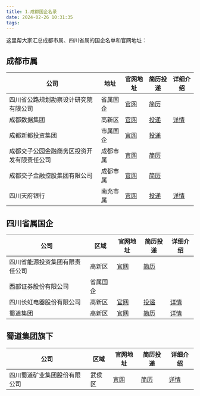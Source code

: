 ```yaml
---
title: 1.成都国企名录
date: 2024-02-26 10:31:35
tags:
---
```

这里帮大家汇总成都市属、四川省属的国企名单和官网地址：

## 成都市属

| 公司               | 地址   | 官网地址  | 简历投递  | 详细介绍 |
|-----|------|--------|-------|------|
| 四川省公路规划勘察设计研究院有限公司 | 省属国企 | [官网](https://www.schdri.com/) | [简历](https://www.schdri.com/go.htm?k=ren_li_zi_yuan&url=gong_si_gai_kuang/ren_li_zi_yuan) | []() |
| 成都数据集团 | 高新区 | [官网](https://www.cdbdata.cn/about_new.thtml?t=1209) | [投递](https://www.cdbdata.cn/about_new.thtml?t=1209)  | [详情](https://hxsay.com/%E5%A4%AE%E5%9B%BD%E4%BC%81%E5%90%8D%E5%BD%95/5.%E6%88%90%E9%83%BD%E5%A4%AE%E5%9B%BD%E4%BC%81%E8%AF%A6%E8%A7%A3/%E6%88%90%E9%83%BD%E6%95%B0%E6%8D%AE%E9%9B%86%E5%9B%A2/) |
|成都新都投资集团|市属国企|[官网](https://xdtzjt.cn/)|[投递](https://xdtzjt.cn/)| []() |
| 成都交子公园金融商务区投资开发有限责任公司 | 成都市属 | [官网](http://www.cdjrc.com/product/145.html) | [简历](http://www.cdjrc.com/product/145.html) | []() |
| 成都交子金融控股集团有限公司 | 成都市属 | [官网](https://cd-jk.com/) | [简历](https://cd-jk.com/) | []() |
| 四川天府银行 | 南充市属 |  [官网](https://www.tf.cn/tfyh/) | [投递](https://www.tf.cn/tfyh/gytf/rczp/) | [详情](https://hxsay.com/%E5%A4%AE%E5%9B%BD%E4%BC%81%E5%90%8D%E5%BD%95/5.%E6%88%90%E9%83%BD%E5%A4%AE%E5%9B%BD%E4%BC%81%E8%AF%A6%E8%A7%A3/%E5%9B%9B%E5%B7%9D%E5%A4%A9%E5%BA%9C%E9%93%B6%E8%A1%8C/) |

## 四川省属国企
| 公司 | 区域   | 官网地址 | 简历投递 | 详细介绍 |
|----------|------|---------------|------|------|
| 四川省能源投资集团有限责任公司 | 高新区 | [官网](https://www.scnyw.com) | [简历](https://www.scnyw.com/hr/ycdt.html) | []() |
| 西部证券股份有限公司       | 省属国企 |   | | []() |
| 四川长虹电器股份有限公司 | 高新区 |   [官网](https://cn.changhong.com/)   |  [投递]( https://group.changhong.com/jrzh_295/xyzp/)  | [详情](https://hxsay.com/%E5%A4%AE%E5%9B%BD%E4%BC%81%E5%90%8D%E5%BD%95/5.%E6%88%90%E9%83%BD%E5%A4%AE%E5%9B%BD%E4%BC%81%E8%AF%A6%E8%A7%A3/%E5%9B%9B%E5%B7%9D%E9%95%BF%E8%99%B9%E7%94%B5%E5%99%A8%E8%82%A1%E4%BB%BD%E6%9C%89%E9%99%90%E5%85%AC%E5%8F%B8/) |
| 蜀道集团             | 高新区 |[官网](https://www.shudaojt.com/) | [简历](https://hr.shudaojt.com/SU645dd6eb0dcad45af1392db8/pb/news.html?pageType=0#/) | [详情]() |

## 蜀道集团旗下
| 公司 | 区域   | 官网地址 | 简历投递 | 详细介绍 |
|----------|------|---------------|------|------|
| 四川蜀道矿业集团股份有限公司 | 武侯区 | [官网](http://sdxnykj.cn/about.aspx?mid=382&sid=) | [简历](http://sdxnykj.cn/about.aspx?mid=382&sid=) | [详情](https://hxsay.com/%E5%A4%AE%E5%9B%BD%E4%BC%81%E5%90%8D%E5%BD%95/5.%E6%88%90%E9%83%BD%E5%A4%AE%E5%9B%BD%E4%BC%81%E8%AF%A6%E8%A7%A3/%E5%9B%9B%E5%B7%9D%E8%9C%80%E9%81%93%E7%9F%BF%E4%B8%9A%E9%9B%86%E5%9B%A2%E8%82%A1%E4%BB%BD%E6%9C%89%E9%99%90%E5%85%AC%E5%8F%B8/) |